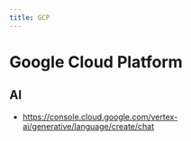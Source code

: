```yaml
---
title: GCP
---
```


# Google Cloud Platform


## AI

- https://console.cloud.google.com/vertex-ai/generative/language/create/chat
